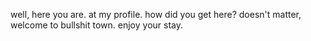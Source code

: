 well, here you are.
at my profile.
how did you get here?
doesn't matter, welcome to bullshit town.
enjoy your stay.
